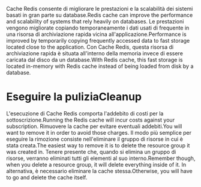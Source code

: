<span data-ttu-id="7646b-101">Cache Redis consente di migliorare le prestazioni e la scalabilità dei sistemi basati in gran parte su database.</span><span class="sxs-lookup"><span data-stu-id="7646b-101">Redis cache can improve the performance and scalability of systems that rely heavily on databases.</span></span> <span data-ttu-id="7646b-102">Le prestazioni vengono migliorate copiando temporaneamente i dati usati di frequente in una risorsa di archiviazione rapida vicina all'applicazione.</span><span class="sxs-lookup"><span data-stu-id="7646b-102">Performance is improved by temporarily copying frequently accessed data to fast storage located close to the application.</span></span> <span data-ttu-id="7646b-103">Con Cache Redis, questa risorsa di archiviazione rapida è situata all'interno della memoria invece di essere caricata dal disco da un database.</span><span class="sxs-lookup"><span data-stu-id="7646b-103">With Redis cache, this fast storage is located in-memory with Redis cache instead of being loaded from disk by a database.</span></span>

# <a name="cleanup"></a><span data-ttu-id="7646b-104">Eseguire la pulizia</span><span class="sxs-lookup"><span data-stu-id="7646b-104">Cleanup</span></span>

<span data-ttu-id="7646b-105">L'esecuzione di Cache Redis comporta l'addebito di costi per la sottoscrizione.</span><span class="sxs-lookup"><span data-stu-id="7646b-105">Running the Redis cache will incur costs against your subscription.</span></span> <span data-ttu-id="7646b-106">Rimuovere la cache per evitare eventuali addebiti.</span><span class="sxs-lookup"><span data-stu-id="7646b-106">You will want to remove it in order to avoid those charges.</span></span> <span data-ttu-id="7646b-107">Il modo più semplice per eseguire la rimozione consiste nell'eliminare il gruppo di risorse in cui è stata creata.</span><span class="sxs-lookup"><span data-stu-id="7646b-107">The easiest way to remove it is to delete the resource group it was created in.</span></span> <span data-ttu-id="7646b-108">Tenere presente che, quando si elimina un gruppo di risorse, verranno eliminati tutti gli elementi al suo interno.</span><span class="sxs-lookup"><span data-stu-id="7646b-108">Remember though, when you delete a resource group, it will delete everything inside of it.</span></span> <span data-ttu-id="7646b-109">In alternativa, è necessario eliminare la cache stessa.</span><span class="sxs-lookup"><span data-stu-id="7646b-109">Otherwise, you will have to go and delete the cache itself.</span></span>